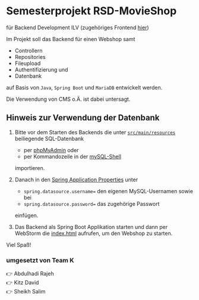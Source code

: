 # Semesterprojekt RSD-MovieShop

für Backend Development ILV
(zugehöriges Frontend [hier](https://github.com/DavidKitz/rsdMovieShop_Frontend))

Im Projekt soll das Backend für einen Webshop samt
- Controllern
- Repositories
- Fileupload
- Authentifizierung und
- Datenbank

auf Basis von `Java`, `Spring Boot` und `MariaDB` entwickelt werden.

Die Verwendung von CMS o.Ä. ist dabei untersagt.

## Hinweis zur Verwendung der Datenbank
1) Bitte vor dem Starten des Backends die unter [`src/main/resources`](src/main/resources) beiliegende SQL-Datenbank
    - per [phpMyAdmin](https://help.dreamhost.com/hc/en-us/articles/214395768-phpMyAdmin-How-to-import-a-database-or-table) oder
    - per Kommandozeile in der [mySQL-Shell](https://www.digitalocean.com/community/tutorials/how-to-import-and-export-databases-in-mysql-or-mariadb)

    importieren.

2) Danach in den [Spring Application Properties](src/main/resources/application.properties) unter
    - `spring.datasource.username=` den eigenen MySQL-Usernamen sowie bei
    - `spring.datasource.password=` das zugehörige Passwort
    
    einfügen.

3) Das Backend als Spring Boot Applikation starten und dann per WebStorm die [index.html](https://github.com/DavidKitz/rsdMovieShop_Frontend/blob/608a8419406e4a8dc469332a0c7de2d0f5267e54/view/index.html) aufrufen, um den Webshop zu starten.

Viel Spaß!

### umgesetzt von Team K
  👉 Abdulhadi Rajeh  
  👉 Kitz David  
  👉 Sheikh Salim
